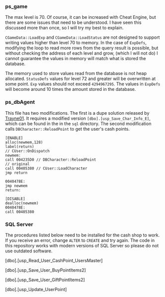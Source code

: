 ### ps_game

The max level is 70. Of course, it can be increased with Cheat Engine, but there are some issues that need to be understood. I have seen this discussed more than once, so I will try my best to explain.

`CGameData::LoadExp` and `CGameData::LoadStatus` are not designed to support writing values higher than level 70 to memory. In the case of `ExpDefs`, modifying the loop to read more rows from the query result is possible, but without checking the address of each level and grow, (which I will not do) I cannot guarantee the values in memory will match what is stored the database.

The memory used to store values read from the database is not heap allocated. `StatusDefs` values for level 72 and greater will be overwritten at some point. `Exp` values should not exceed `4294967295`. The values in `ExpDefs` will become around 10 times the amount stored in the database.

### ps_dbAgent

This file has two modifications. The first is a dupe solution released by [Trayne01](https://www.elitepvpers.com/forum/shaiya-pserver-guides-releases/3798719-release-episode-5-4-packet-based-dupe-fix.html). It requires a modified version `[dbo].[usp_Save_Char_Info_E]`, which can be found in the in the `sql` directory. The second modification calls `DBCharacter::ReloadPoint` to get the user's cash points.

```
[ENABLE]
alloc(newmem,128)
label(return)
// CUser::OnDispatch
newmem:
call 004235D0 // DBCharacter::ReloadPoint
// original
call 00405380 // CUser::LoadCharacter
jmp return

0040478E:
jmp newmem
return:

[DISABLE]
dealloc(newmem)
0040478E:
call 00405380
```

### SQL Server

The procedures listed below need to be installed for the cash shop to work. If you receive an error, change `ALTER` to `CREATE` and try again. The code in this repository works with modern versions of SQL Server so please do not use outdated software.

[dbo].[usp_Read_User_CashPoint_UsersMaster]

[dbo].[usp_Save_User_BuyPointItems2]

[dbo].[usp_Save_User_GiftPointItems2]

[dbo].[usp_Update_UserPoint]
